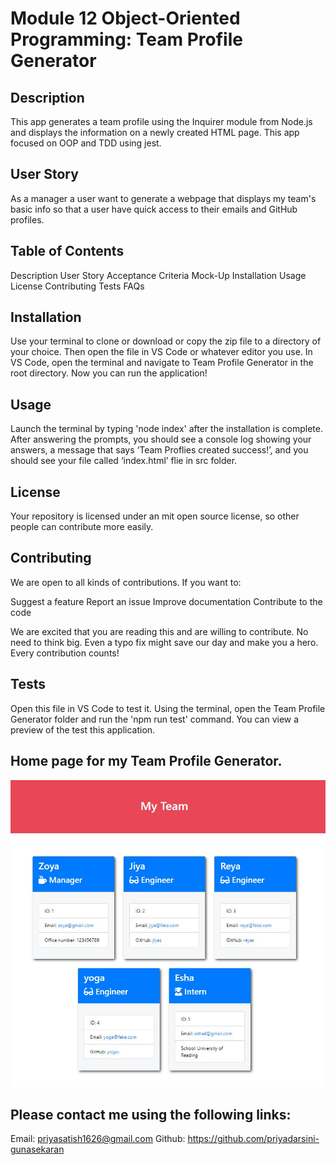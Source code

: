 # Module 12 Object-Oriented Programming: Team Profile Generator

## Description

This app generates a team profile using the Inquirer module from Node.js and displays the information on a newly created HTML page. This app focused on OOP and TDD using jest.


## User Story

As a manager a user want to generate a webpage that displays my team's basic info so that a user have quick access to their emails and GitHub profiles.

## Table of Contents 

Description
User Story
Acceptance Criteria
Mock-Up
Installation
Usage
License
Contributing
Tests
FAQs

## Installation

Use your terminal to clone or download or copy the zip file to a directory of your choice. Then open the file in VS Code or whatever editor you use. In VS Code, open the terminal and navigate to Team Profile Generator in the root directory. Now you can run the application!

##  Usage
Launch the terminal by typing 'node index' after the installation is complete. After answering the prompts, you should see a console log showing your answers, a message that says ‘Team Proflies created success!’, and you should see your file called ‘index.html’ flie in src folder.

## License

Your repository is licensed under an mit open source license, so other people can contribute more easily.

## Contributing
We are open to all kinds of contributions. If you want to:

Suggest a feature
Report an issue
Improve documentation
Contribute to the code

We are excited that you are reading this and are willing to contribute. No need to think big. Even a typo fix might save our day and make you a hero. Every contribution counts!

## Tests
Open this file in VS Code to test it. Using the terminal, open the Team Profile Generator folder and run the 'npm run test' command. You can view a preview of the test this application.

## Home page for my Team Profile Generator.
![Home page for My Team Profile Generator.](./assets/Team.jpg)

## Please contact me using the following links:

Email: priyasatish1626@gmail.com
Github: https://github.com/priyadarsini-gunasekaran 